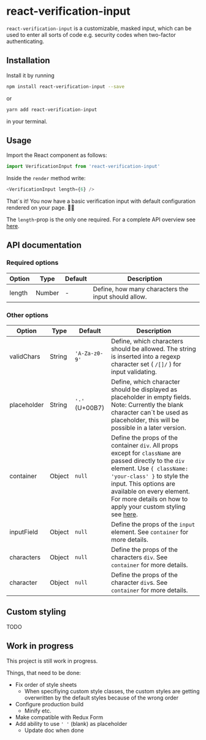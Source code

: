 # react-verification-input

`react-verification-input` is a customizable, masked input, which can be used to enter all sorts of code e.g. security codes when two-factor authenticating.

## Installation

Install it by running

```bash
npm install react-verification-input --save
```

or

```bash
yarn add react-verification-input
```

in your terminal.

## Usage

Import the React component as follows:

```js
import VerificationInput from 'react-verification-input'
```

Inside the `render` method write:

```js
<VerificationInput length={6} />
```

That´s it! You now have a basic verification input with default configuration rendered on your page. 🎉😃

The `length`-prop is the only one required. For a complete API overview see [here](#api-documentation).

## API documentation

### Required options

Option | Type | Default | Description
--- | --- | --- | ---
length | Number | - | Define, how many characters the input should allow.

### Other options

Option | Type | Default | Description
--- | --- | --- | ---
validChars | String | `'A-Za-z0-9'` | Define, which characters should be allowed. The string is inserted into a regexp character set ( `/[]/` ) for input validating.
placeholder | String | `'·'` (U+00B7) | Define, which character should be displayed as placeholder in empty fields. Note: Currently the blank character can´t be used as placeholder, this will be possible in a later version.
container | Object | `null` | Define the props of the container `div`. All props except for `className` are passed directly to the `div` element. Use `{ className: 'your-class' }` to style the input. This options are available on every element. For more details on how to apply your custom styling see [here](#custom-styling).
inputField | Object | `null` | Define the props of the `input` element. See `container` for more details.
characters | Object | `null` | Define the props of the characters `div`. See `container` for more details.
character | Object | `null` | Define the props of the character `div`s. See `container` for more details.

## Custom styling

TODO

## Work in progress

This project is still work in progress.

Things, that need to be done:

- Fix order of style sheets
  - When specifiying custom style classes, the custom styles are getting overwritten by the default styles because of the wrong order
- Configure production build
  - Minify etc.
- Make compatible with Redux Form
- Add ability to use `' '` (blank) as placeholder
  - Update doc when done
